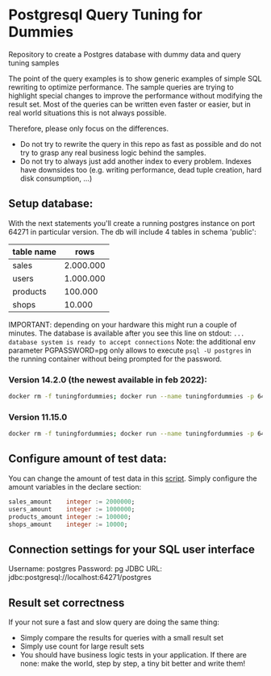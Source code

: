 # Postgresql Query Tuning for Dummies
Repository to create a Postgres database with dummy data and query tuning samples

The point of the query examples is to show generic examples of simple SQL rewriting to optimize performance.
The sample queries are trying to highlight special changes to improve the performance without modifying the result set.
Most of the queries can be written even faster or easier, but in real world situations this is not always possible.

Therefore, please only focus on the differences.
- Do not try to rewrite the query in this repo as fast as possible and do not try to grasp any real business logic behind the samples.
- Do not try to always just add another index to every problem. Indexes have downsides too (e.g. writing performance, dead tuple creation, hard disk consumption, ...)

## Setup database:
With the next statements you'll create a running postgres instance on port 64271 in particular version.
The db will include 4 tables in schema 'public':

| table name | rows      |
|------------|-----------|
| sales      | 2.000.000 |
| users      | 1.000.000 |
| products   | 100.000   |
| shops      | 10.000    |

IMPORTANT: depending on your hardware this might run a couple of minutes.
The database is available after you see this line on stdout:
`... database system is ready to accept connections`
Note: the additional env parameter PGPASSWORD=pg only allows to execute `psql -U postgres` in the running container without being prompted for the password.

### Version 14.2.0 (the newest available in feb 2022):
```bash
docker rm -f tuningfordummies; docker run --name tuningfordummies -p 64271:5432 -v $(pwd)/scripts:/docker-entrypoint-initdb.d/ -e POSTGRESQL_PASSWORD=pg -e PGPASSWORD=pg bitnami/postgresql:14.2.0

```

### Version 11.15.0
```bash
docker rm -f tuningfordummies; docker run --name tuningfordummies -p 64271:5432 -v $(pwd)/scripts:/docker-entrypoint-initdb.d/ -e POSTGRESQL_PASSWORD=pg -e PGPASSWORD=pg bitnami/postgresql:11.15.0
```

## Configure amount of test data:
You can change the amount of test data in this [script](scripts/gen_data.sql.lqs).
Simply configure the amount variables in the declare section:
```sql
sales_amount    integer := 2000000;
users_amount    integer := 1000000;
products_amount integer := 100000;
shops_amount    integer := 10000;
```

## Connection settings for your SQL user interface
Username: postgres
Password: pg
JDBC URL: jdbc:postgresql://localhost:64271/postgres


## Result set correctness
If your not sure a fast and slow query are doing the same thing: 
 - Simply compare the results for queries with a small result set
 - Simply use count for large result sets
 - You should have business logic tests in your application. If there are none: make the world, step by step, a tiny bit better and write them!

